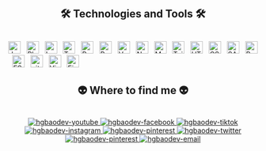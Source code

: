 <!-- author: hgbaodev -->
<!-- <a href="#" target="_blank">
  <img src="svg/hgiabaodev.svg" width="1200" alt="hgbaodev-official" />
</a> -->

<h2 align="center">🛠 Technologies and Tools 🛠</h2>
<br>
<!-- https://simpleicons.org/ -->
<span><img src="https://img.shields.io/badge/JavaScript-282C34?logo=javascript&logoColor=F7DF1E" alt="JavaScript logo" title="JavaScript" height="25" /></span>
&nbsp;
<span><img src="https://img.shields.io/badge/PHP-282C34?logo=php&logoColor=F7DF1E" alt="Php logo" title="PHP" height="25" /></span>
&nbsp;
<span><img src="https://img.shields.io/badge/Laravel-282C34?logo=laravel&logoColor=F7DF1E" alt="Laravel logo" title="Laravel" height="25" /></span>
&nbsp;
<span><img src="https://img.shields.io/badge/TypeScript-282C34?logo=typescript&logoColor=3178C6" alt="TypeScript logo" title="TypeScript" height="25" /></span>
&nbsp;
<span><img src="https://img.shields.io/badge/ReactJS-282C34?logo=react&logoColor=61DAFB" alt="ReactJS logo" title="ReactJS" height="25" /></span>
&nbsp;
<span><img src="https://img.shields.io/badge/Redux-282C34?logo=redux&logoColor=764ABC" alt="Redux logo" title="Redux" height="25" /></span>
&nbsp; 
<span><img src="https://img.shields.io/badge/Vue.js-282C34?logo=vue.js&logoColor=4FC08D" alt="Vue.js logo" title="Vue.js" height="25" /></span>
&nbsp; 
<!-- <span><img src="https://img.shields.io/badge/Nuxt.js-282C34?logo=nuxt.js&logoColor=4FC08D" alt="Nuxt.js logo" title="Nuxt.js" height="25" /></span>
&nbsp; -->
<span><img src="https://img.shields.io/badge/Node.js-282C34?logo=node.js&logoColor=00F200" alt="Node.js logo" title="Node.js" height="25" /></span>
&nbsp;
<!-- <span><img src="https://img.shields.io/badge/Express-282C34?logo=express&logoColor=FFFFFF" alt="Express.js logo" title="Express.js" height="25" /></span>
&nbsp; -->
<span><img src="https://img.shields.io/badge/MongoDB-282C34?logo=mongodb&logoColor=47A248" alt="MongoDB logo" title="MongoDB" height="25" /></span>
&nbsp;
<span><img src="https://img.shields.io/badge/Tailwind%20CSS-282C34?logo=tailwind-css&logoColor=38B2AC" alt="TailwindCSS logo" title="TailwindCSS" height="25" /></span>
&nbsp;
<!-- <span><img src="https://img.shields.io/badge/Three.js-282C34?logo=three.js&logoColor=FFFFFF" alt="Three.js logo" title="Three.js" height="25" /></span>
&nbsp; -->
<span><img src="https://img.shields.io/badge/HTML5-282C34?logo=html5&logoColor=E34F26" alt="HTML5 logo" title="HTML5" height="25" /></span>
&nbsp;
<span><img src="https://img.shields.io/badge/CSS3-282C34?logo=css3&logoColor=1572B6" alt="CSS3 logo" title="CSS3" height="25" /></span>
&nbsp;
<span><img src="https://img.shields.io/badge/Sass-282C34?logo=sass&logoColor=CC6699" alt="SASS logo" title="SASS" height="25" /></span>
&nbsp;
<span><img src="https://img.shields.io/badge/Bootstrap-282C34?logo=bootstrap&logoColor=7952B3" alt="Bootstrap logo" title="Bootstrap" height="25" /></span>
&nbsp;
<span><img src="https://img.shields.io/badge/ESLint-282C34?logo=eslint&logoColor=4B32C3" alt="ESLint logo" title="ESLint" height="25" /></span>
&nbsp;
<span><img src="https://img.shields.io/badge/git-282C34?logo=git&logoColor=F05032" alt="git logo" title="git" height="25" /></span>
&nbsp;
<span><img src="https://img.shields.io/badge/VS%20Code-282C34?logo=visual-studio-code&logoColor=007ACC" alt="Visual Studio Code logo" title="Visual Studio Code" height="25" /></span>
&nbsp;
<span><img src="https://img.shields.io/badge/Firebase-282C34?logo=firebase&logoColor=FFCA28" alt="Firebase logo" title="Firebase" height="25" /></span>
&nbsp;
<!-- <span><img src="https://img.shields.io/badge/WordPress-282C34?logo=wordPress&logoColor=21759B" alt="WordPress logo" title="WordPress" height="25" /></span>
&nbsp; -->

<!-- <br>
<h2 align="center">🔥 GitHub Stats 🔥</h2> -->
  <!-- https://github.com/anuraghazra/github-readme-stats  -->
<!-- <br>
<div align=center>
  <a href="#" title="hgbaodev">
    <img width="315" align="center" src="https://github-readme-stats.vercel.app/api/top-langs/?username=trungquandev&hide=c%23,powershell,Mathematica,Ruby,Objective-C,Objective-C%2b%2b,Cuda&title_color=61dafb&text_color=ffffff&icon_color=61dafb&bg_color=20232a&langs_count=8&layout=compact&border_color=61dafb&hide_border=true" />
  </a>
</div> -->

<br>
<h2 align="center">👽 Where to find me 👽</h2>
<br>
<!-- https://icons8.com -->
<div align="center">
  <a href="https://www.youtube.com/@hgbaodev" target="_blank">
    <img src="https://img.icons8.com/bubbles/100/000000/youtube.png" alt="hgbaodev-youtube" />
  </a>
  <a href="https://facebook.com/hgbaodev" target="_blank">
    <img src="https://img.icons8.com/bubbles/100/000000/facebook-new.png" alt="hgbaodev-facebook" />
  </a>
  <a href="https://www.tiktok.com/@hgbaodev" target="_blank">
    <img src="https://img.icons8.com/bubbles/100/000000/tiktok.png" alt="hgbaodev-tiktok" />
  </a>
  <a href="https://www.instagram.com/hgbaodev/" target="_blank">
    <img src="https://img.icons8.com/bubbles/100/000000/instagram.png" alt="hgbaodev-instagram" />
  </a>
  <a href="https://www.pinterest.com/hgbaodev/" target="_blank">
    <img src="https://img.icons8.com/bubbles/100/000000/pinterest.png" alt="hgbaodev-pinterest" />
  </a>
  <a href="https://www.twitter.com/hgbaodev/" target="_blank">
    <img src="https://img.icons8.com/?size=100&id=108650&format=png" alt="hgbaodev-twitter" />
  </a>
  <a href="https://www.linkedin.com/in/hgbaodev/" target="_blank">
    <img src="https://img.icons8.com/bubbles/100/000000/linkedin.png" alt="hgbaodev-pinterest" />
  </a>
  <a href="mailto:hgbao2k3@gmail.com" target="top">
    <img src="https://img.icons8.com/bubbles/100/000000/apple-mail.png" alt="hgbaodev-email" />
  </a>
</div>

